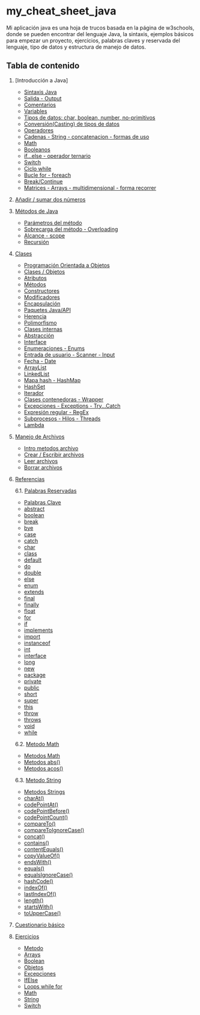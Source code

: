 # my_cheat_sheet_java
Mi aplicación java es una hoja de trucos basada en la página de w3schools, donde se pueden encontrar del lenguaje Java, la sintaxis, ejemplos básicos para empezar un proyecto, ejercicios, palabras claves y reservada del lenguaje, tipo de datos y estructura de manejo de datos.

## Tabla de contenido

1. [Introducción a Java]
	- [Sintaxis Java](https://github.com/yaormu/my_cheat_sheet_java/blob/main/src/com/yadev/Main.java)
	- [Salida - Output](https://github.com/yaormu/my_cheat_sheet_java/blob/main/src/com/yadev/Output.java)
	- [Comentarios](https://github.com/yaormu/my_cheat_sheet_java/blob/main/src/com/yadev/Comments.java)
	- [Variables](https://github.com/yaormu/my_cheat_sheet_java/blob/main/src/com/yadev/Variables.java)
	- [Tipos de datos: char, boolean, number, no-primitivos](https://github.com/yaormu/my_cheat_sheet_java/tree/main/src/com/yadev/DataTypes)
	- [Conversión(Casting) de tipos de datos](https://github.com/yaormu/my_cheat_sheet_java/blob/main/src/com/yadev/Casting.java)
	- [Operadores](https://github.com/yaormu/my_cheat_sheet_java/blob/main/src/com/yadev/Operators.java)
	- [Cadenas - String - concatenacion - formas de uso](https://github.com/yaormu/my_cheat_sheet_java/tree/main/src/com/yadev/Strings)
	- [Math](https://github.com/yaormu/my_cheat_sheet_java/blob/main/src/com/yadev/Math_Java.java)
	- [Booleanos](https://github.com/yaormu/my_cheat_sheet_java/blob/main/src/com/yadev/Booleans.java)
	- [if...else - operador ternario](https://github.com/yaormu/my_cheat_sheet_java/tree/main/src/com/yadev/IfElse)
	- [Switch](https://github.com/yaormu/my_cheat_sheet_java/blob/main/src/com/yadev/SwitchJava.java)
	- [Ciclo while](https://github.com/yaormu/my_cheat_sheet_java/blob/main/src/com/yadev/WhileLoop.java)
	- [Bucle for - foreach](https://github.com/yaormu/my_cheat_sheet_java/tree/main/src/com/yadev/ForLoop)
	- [Break/Continue](https://github.com/yaormu/my_cheat_sheet_java/blob/main/src/com/yadev/BreakAndContinue.java)
	- [Matrices - Arrays - multidimensional - forma recorrer](https://github.com/yaormu/my_cheat_sheet_java/tree/main/src/com/yadev/ArraysJava)

2. [Añadir / sumar dos números](https://github.com/yaormu/my_cheat_sheet_java/blob/main/src/com/yadev/AnadirDosNumeros.java)

3. [Métodos de Java](https://github.com/yaormu/my_cheat_sheet_java/blob/main/src/com/yadev/Methods/Methods.java)
	- [Parámetros del método](https://github.com/yaormu/my_cheat_sheet_java/blob/main/src/com/yadev/Methods/ParametersAndArguments.java)
	- [Sobrecarga del método - Overloading](https://github.com/yaormu/my_cheat_sheet_java/blob/main/src/com/yadev/Methods/Overloading.java)
	- [Alcance -  scope](https://github.com/yaormu/my_cheat_sheet_java/blob/main/src/com/yadev/Methods/Scope.java)
	- [Recursión](https://github.com/yaormu/my_cheat_sheet_java/blob/main/src/com/yadev/Methods/Recursion.java)

4. [Clases](https://github.com/yaormu/my_cheat_sheet_java/tree/main/src/com/yadev/JavaClasses)
	- [Programación Orientada a Objetos](https://github.com/yaormu/my_cheat_sheet_java/blob/main/src/com/yadev/JavaClasses/POO.java)
	- [Clases / Objetos](https://github.com/yaormu/my_cheat_sheet_java/blob/main/src/com/yadev/JavaClasses/Clases_Objetos.java)
	- [Atributos](https://github.com/yaormu/my_cheat_sheet_java/blob/main/src/com/yadev/JavaClasses/ClassAttributes.java)
	- [Métodos](https://github.com/yaormu/my_cheat_sheet_java/blob/main/src/com/yadev/JavaClasses/MetodosDeClase.java)
	- [Constructores](https://github.com/yaormu/my_cheat_sheet_java/blob/main/src/com/yadev/JavaClasses/Constructores.java)
	- [Modificadores](https://github.com/yaormu/my_cheat_sheet_java/blob/main/src/com/yadev/JavaClasses/Modificadores.java)
	- [Encapsulación](https://github.com/yaormu/my_cheat_sheet_java/blob/main/src/com/yadev/JavaClasses/Encapsulamiento.java)
	- [Paquetes Java/API](https://github.com/yaormu/my_cheat_sheet_java/blob/main/src/com/yadev/JavaClasses/PaqueteJavaAPI.java)
	- [Herencia](https://github.com/yaormu/my_cheat_sheet_java/blob/main/src/com/yadev/JavaClasses/Herencia.java)
	- [Polimorfismo](https://github.com/yaormu/my_cheat_sheet_java/blob/main/src/com/yadev/JavaClasses/Polimorfismo.java)
	- [Clases internas](https://github.com/yaormu/my_cheat_sheet_java/blob/main/src/com/yadev/JavaClasses/ClasesInternas.java)
	- [Abstracción](https://github.com/yaormu/my_cheat_sheet_java/blob/main/src/com/yadev/JavaClasses/Abstraccion.java)
	- [Interface](https://github.com/yaormu/my_cheat_sheet_java/blob/main/src/com/yadev/JavaClasses/Interfaz.java)
	- [Enumeraciones - Enums](https://github.com/yaormu/my_cheat_sheet_java/blob/main/src/com/yadev/JavaClasses/UsoDeEnum.java)
	- [Entrada de usuario - Scanner - Input](https://github.com/yaormu/my_cheat_sheet_java/blob/main/src/com/yadev/JavaClasses/ScannerEntrada.java)
	- [Fecha - Date](https://github.com/yaormu/my_cheat_sheet_java/blob/main/src/com/yadev/JavaClasses/DateAndTime.java)
	- [ArrayList](https://github.com/yaormu/my_cheat_sheet_java/blob/main/src/com/yadev/JavaClasses/JavaArrayList.java)
	- [LinkedList](https://github.com/yaormu/my_cheat_sheet_java/blob/main/src/com/yadev/JavaClasses/JavaLinkedList.java)
	- [Mapa hash - HashMap](https://github.com/yaormu/my_cheat_sheet_java/blob/main/src/com/yadev/JavaClasses/JavaHashMap.java)
	- [HashSet](https://github.com/yaormu/my_cheat_sheet_java/blob/main/src/com/yadev/JavaClasses/JavaHashSet.java)
	- [Iterador](https://github.com/yaormu/my_cheat_sheet_java/blob/main/src/com/yadev/JavaClasses/JavaIterator.java)
	- [Clases contenedoras - Wrapper ](https://github.com/yaormu/my_cheat_sheet_java/blob/main/src/com/yadev/JavaClasses/JavaWrapperClasses.java)
	- [Excepciones - Exceptions - Try...Catch](https://github.com/yaormu/my_cheat_sheet_java/blob/main/src/com/yadev/JavaClasses/ExcepcionesJava.java)
	- [Expresión regular - RegEx](https://github.com/yaormu/my_cheat_sheet_java/blob/main/src/com/yadev/JavaClasses/ExpresionesRegularesJava.java)
	- [Subprocesos - Hilos - Threads](https://github.com/yaormu/my_cheat_sheet_java/blob/main/src/com/yadev/JavaClasses/JavaThreadsSubprocesosHilos.java)
	- [Lambda](https://github.com/yaormu/my_cheat_sheet_java/blob/main/src/com/yadev/JavaClasses/JavaLambda.java)

5. [Manejo de Archivos](https://github.com/yaormu/my_cheat_sheet_java/tree/main/src/com/yadev/ManejoArchivos)
    - [Intro metodos archivo](https://github.com/yaormu/my_cheat_sheet_java/blob/main/src/com/yadev/ManejoArchivos/Archivos.java)
    - [Crear / Escribir archivos](https://github.com/yaormu/my_cheat_sheet_java/blob/main/src/com/yadev/ManejoArchivos/CrearEscribirArchivos.java)
    - [Leer archivos](https://github.com/yaormu/my_cheat_sheet_java/blob/main/src/com/yadev/ManejoArchivos/LeerArchivos.java)
    - [Borrar archivos](https://github.com/yaormu/my_cheat_sheet_java/blob/main/src/com/yadev/ManejoArchivos/EliminaArchivo.java)


6. [Referencias](https://github.com/yaormu/my_cheat_sheet_java/tree/main/src/com/yadev/Referencia)

    6.1. [Palabras Reservadas](https://github.com/yaormu/my_cheat_sheet_java/tree/main/src/com/yadev/Referencia/palabrasClaveReservadas)
      + [Palabras Clave](https://github.com/yaormu/my_cheat_sheet_java/blob/main/src/com/yadev/Referencia/palabrasClaveReservadas/ResumenPalabrasReservadas)
      + [abstract](https://github.com/yaormu/my_cheat_sheet_java/blob/main/src/com/yadev/Referencia/palabrasClaveReservadas/abstracta)
      + [boolean](https://github.com/yaormu/my_cheat_sheet_java/blob/main/src/com/yadev/Referencia/palabrasClaveReservadas/boolean)
      + [break](https://github.com/yaormu/my_cheat_sheet_java/blob/main/src/com/yadev/Referencia/palabrasClaveReservadas/break)
      + [bye](https://github.com/yaormu/my_cheat_sheet_java/blob/main/src/com/yadev/Referencia/palabrasClaveReservadas/bye)
      + [case](https://github.com/yaormu/my_cheat_sheet_java/blob/main/src/com/yadev/Referencia/palabrasClaveReservadas/case)
      + [catch](https://github.com/yaormu/my_cheat_sheet_java/blob/main/src/com/yadev/Referencia/palabrasClaveReservadas/catch)
      + [char](https://github.com/yaormu/my_cheat_sheet_java/blob/main/src/com/yadev/Referencia/palabrasClaveReservadas/char)
      + [class](https://github.com/yaormu/my_cheat_sheet_java/blob/main/src/com/yadev/Referencia/palabrasClaveReservadas/class)
      + [default](https://github.com/yaormu/my_cheat_sheet_java/blob/main/src/com/yadev/Referencia/palabrasClaveReservadas/default)
      + [do](https://github.com/yaormu/my_cheat_sheet_java/blob/main/src/com/yadev/Referencia/palabrasClaveReservadas/do)
      + [double](https://github.com/yaormu/my_cheat_sheet_java/blob/main/src/com/yadev/Referencia/palabrasClaveReservadas/double)
      + [else](https://github.com/yaormu/my_cheat_sheet_java/blob/main/src/com/yadev/Referencia/palabrasClaveReservadas/else)
      + [enum](https://github.com/yaormu/my_cheat_sheet_java/blob/main/src/com/yadev/Referencia/palabrasClaveReservadas/enum)
      + [extends](https://github.com/yaormu/my_cheat_sheet_java/blob/main/src/com/yadev/Referencia/palabrasClaveReservadas/extends)
      + [final](https://github.com/yaormu/my_cheat_sheet_java/blob/main/src/com/yadev/Referencia/palabrasClaveReservadas/final)
      + [finally](https://github.com/yaormu/my_cheat_sheet_java/blob/main/src/com/yadev/Referencia/palabrasClaveReservadas/finally)
      + [float](https://github.com/yaormu/my_cheat_sheet_java/blob/main/src/com/yadev/Referencia/palabrasClaveReservadas/float)
      + [for](https://github.com/yaormu/my_cheat_sheet_java/blob/main/src/com/yadev/Referencia/palabrasClaveReservadas/for)
      + [if](https://github.com/yaormu/my_cheat_sheet_java/blob/main/src/com/yadev/Referencia/palabrasClaveReservadas/if)
      + [implements](https://github.com/yaormu/my_cheat_sheet_java/blob/main/src/com/yadev/Referencia/palabrasClaveReservadas/implements)
      + [import](https://github.com/yaormu/my_cheat_sheet_java/blob/main/src/com/yadev/Referencia/palabrasClaveReservadas/import)
      + [instanceof](https://github.com/yaormu/my_cheat_sheet_java/blob/main/src/com/yadev/Referencia/palabrasClaveReservadas/instanceof)
      + [int](https://github.com/yaormu/my_cheat_sheet_java/blob/main/src/com/yadev/Referencia/palabrasClaveReservadas/int)
      + [interface](https://github.com/yaormu/my_cheat_sheet_java/blob/main/src/com/yadev/Referencia/palabrasClaveReservadas/interface)
      + [long](https://github.com/yaormu/my_cheat_sheet_java/blob/main/src/com/yadev/Referencia/palabrasClaveReservadas/long)
      + [new](https://github.com/yaormu/my_cheat_sheet_java/blob/main/src/com/yadev/Referencia/palabrasClaveReservadas/new)
      + [package](https://github.com/yaormu/my_cheat_sheet_java/blob/main/src/com/yadev/Referencia/palabrasClaveReservadas/package)
      + [private](https://github.com/yaormu/my_cheat_sheet_java/blob/main/src/com/yadev/Referencia/palabrasClaveReservadas/private)
      + [public](https://github.com/yaormu/my_cheat_sheet_java/blob/main/src/com/yadev/Referencia/palabrasClaveReservadas/public)
      + [short](https://github.com/yaormu/my_cheat_sheet_java/blob/main/src/com/yadev/Referencia/palabrasClaveReservadas/short)
      + [super](https://github.com/yaormu/my_cheat_sheet_java/blob/main/src/com/yadev/Referencia/palabrasClaveReservadas/super)
      + [this](https://github.com/yaormu/my_cheat_sheet_java/blob/main/src/com/yadev/Referencia/palabrasClaveReservadas/this)
      + [throw](https://github.com/yaormu/my_cheat_sheet_java/blob/main/src/com/yadev/Referencia/palabrasClaveReservadas/throw)
      + [throws](https://github.com/yaormu/my_cheat_sheet_java/blob/main/src/com/yadev/Referencia/palabrasClaveReservadas/throws)
      + [void](https://github.com/yaormu/my_cheat_sheet_java/blob/main/src/com/yadev/Referencia/palabrasClaveReservadas/void)
      + [while](https://github.com/yaormu/my_cheat_sheet_java/blob/main/src/com/yadev/Referencia/palabrasClaveReservadas/while)

   6.2. [Metodo Math](https://github.com/yaormu/my_cheat_sheet_java/tree/main/src/com/yadev/Referencia/metodosMathMatematicos)
      + [Metodos Math](https://github.com/yaormu/my_cheat_sheet_java/blob/main/src/com/yadev/Referencia/metodosMathMatematicos/ResumenMetodosMath)
      + [Metodos abs()](https://github.com/yaormu/my_cheat_sheet_java/blob/main/src/com/yadev/Referencia/metodosMathMatematicos/abs())
      + [Metodos acos()](https://github.com/yaormu/my_cheat_sheet_java/blob/main/src/com/yadev/Referencia/metodosMathMatematicos/acos())

   6.3. [Metodo String](https://github.com/yaormu/my_cheat_sheet_java/tree/main/src/com/yadev/Referencia/metodosStrings)
      + [Metodos Strings](https://github.com/yaormu/my_cheat_sheet_java/blob/main/src/com/yadev/Referencia/metodosStrings/ResumePalabrasMetodosStrings)
      + [charAt()](https://github.com/yaormu/my_cheat_sheet_java/blob/main/src/com/yadev/Referencia/metodosMathMatematicos/charAt())
      + [codePointAt()](https://github.com/yaormu/my_cheat_sheet_java/blob/main/src/com/yadev/Referencia/metodosMathMatematicos/codePointAt())
      + [codePointBefore()](https://github.com/yaormu/my_cheat_sheet_java/blob/main/src/com/yadev/Referencia/metodosMathMatematicos/codePointBefore())
      + [codePointCount()](https://github.com/yaormu/my_cheat_sheet_java/blob/main/src/com/yadev/Referencia/metodosMathMatematicos/codePointCount())
      + [compareTo()](https://github.com/yaormu/my_cheat_sheet_java/blob/main/src/com/yadev/Referencia/metodosMathMatematicos/compareTo())
      + [compareToIgnoreCase()](https://github.com/yaormu/my_cheat_sheet_java/blob/main/src/com/yadev/Referencia/metodosMathMatematicos/compareToIgnoreCase())
      + [concat()](https://github.com/yaormu/my_cheat_sheet_java/blob/main/src/com/yadev/Referencia/metodosMathMatematicos/concat())
      + [contains()](https://github.com/yaormu/my_cheat_sheet_java/blob/main/src/com/yadev/Referencia/metodosMathMatematicos/contains())
      + [contentEquals()](https://github.com/yaormu/my_cheat_sheet_java/blob/main/src/com/yadev/Referencia/metodosMathMatematicos/contentEquals())
      + [copyValueOf()](https://github.com/yaormu/my_cheat_sheet_java/blob/main/src/com/yadev/Referencia/metodosMathMatematicos/copyValueOf())
      + [endsWith()](https://github.com/yaormu/my_cheat_sheet_java/blob/main/src/com/yadev/Referencia/metodosMathMatematicos/endsWith())
      + [equals()](https://github.com/yaormu/my_cheat_sheet_java/blob/main/src/com/yadev/Referencia/metodosMathMatematicos/equals())
      + [equalsIgnoreCase()](https://github.com/yaormu/my_cheat_sheet_java/blob/main/src/com/yadev/Referencia/metodosMathMatematicos/equalsIgnoreCase())
      + [hashCode()](https://github.com/yaormu/my_cheat_sheet_java/blob/main/src/com/yadev/Referencia/metodosMathMatematicos/hashCode())
      + [indexOf()](https://github.com/yaormu/my_cheat_sheet_java/blob/main/src/com/yadev/Referencia/metodosMathMatematicos/indexOf())
      + [lastIndexOf()](https://github.com/yaormu/my_cheat_sheet_java/blob/main/src/com/yadev/Referencia/metodosMathMatematicos/lastIndexOf())
      + [length()](https://github.com/yaormu/my_cheat_sheet_java/blob/main/src/com/yadev/Referencia/metodosMathMatematicos/length())
      + [startsWith()](https://github.com/yaormu/my_cheat_sheet_java/blob/main/src/com/yadev/Referencia/metodosMathMatematicos/startsWith())
      + [toUpperCase()](https://github.com/yaormu/my_cheat_sheet_java/blob/main/src/com/yadev/Referencia/metodosMathMatematicos/toUpperCase())


7. [Cuestionario básico](https://github.com/yaormu/my_cheat_sheet_java/blob/main/Cuestionario_Java_w3schools.docx)

8. [Ejercicios](https://github.com/yaormu/my_cheat_sheet_java/tree/main/src/com/yadev/Exercises)
   + [Metodo](https://github.com/yaormu/my_cheat_sheet_java/blob/main/src/com/yadev/Exercises/ExercieseMethods.java)
   + [Arrays](https://github.com/yaormu/my_cheat_sheet_java/blob/main/src/com/yadev/Exercises/ExerciseArrays.java)
   + [Boolean](https://github.com/yaormu/my_cheat_sheet_java/blob/main/src/com/yadev/Exercises/ExerciseBoolean.java)
   + [Objetos](https://github.com/yaormu/my_cheat_sheet_java/blob/main/src/com/yadev/Exercises/ExerciseClassObjects.java)
   + [Excepciones](https://github.com/yaormu/my_cheat_sheet_java/blob/main/src/com/yadev/Exercises/ExerciseExecptions.java)
   + [IfElse](https://github.com/yaormu/my_cheat_sheet_java/blob/main/src/com/yadev/Exercises/ExerciseIfElse.java)
   + [Loops while for](https://github.com/yaormu/my_cheat_sheet_java/blob/main/src/com/yadev/Exercises/ExerciseLoops.java)
   + [Math](https://github.com/yaormu/my_cheat_sheet_java/blob/main/src/com/yadev/Exercises/ExerciseMath.java)
   + [String](https://github.com/yaormu/my_cheat_sheet_java/blob/main/src/com/yadev/Exercises/ExerciseStrings.java)
   + [Switch](https://github.com/yaormu/my_cheat_sheet_java/blob/main/src/com/yadev/Exercises/ExerciseSwitch.java)